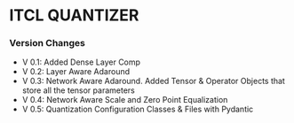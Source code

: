 # ITCL QUANTIZER

### Version Changes
- V 0.1: Added Dense Layer Comp
- V 0.2: Layer Aware Adaround
- V 0.3: Network Aware Adaround. Added Tensor & Operator Objects that store all the tensor parameters
- V 0.4: Network Aware Scale and Zero Point Equalization 
- V 0.5: Quantization Configuration Classes & Files with Pydantic